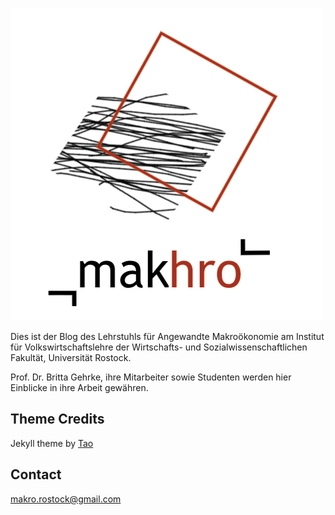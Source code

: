 ![Logo](/assets/images/cam_logo2.png)

Dies ist der Blog des Lehrstuhls für Angewandte Makroökonomie am Institut für
Volkswirtschaftslehre der Wirtschafts- und Sozialwissenschaftlichen Fakultät,
Universität Rostock.

Prof. Dr. Britta Gehrke, ihre Mitarbeiter sowie Studenten werden hier Einblicke
in ihre Arbeit gewähren.

## Theme Credits
Jekyll theme by [Tao](https://github.com/vfvong/jekyll-theme-tao)

## Contact
makro.rostock@gmail.com

